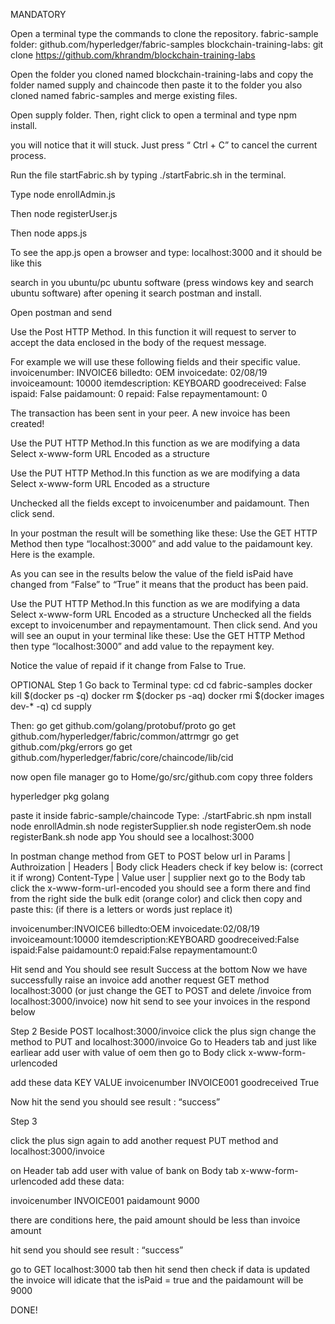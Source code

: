 MANDATORY

Open a terminal type the commands to clone the repository. fabric-sample folder: github.com/hyperledger/fabric-samples blockchain-training-labs: git clone https://github.com/khrandm/blockchain-training-labs

Open the folder you cloned named blockchain-training-labs and copy the folder named supply and chaincode then paste it to the folder you also cloned named fabric-samples and merge existing files.

Open supply folder. Then, right click to open a terminal and type npm install.

you will notice that it will stuck. Just press “ Ctrl + C” to cancel the current process.

Run the file startFabric.sh by typing ./startFabric.sh in the terminal.

Type node enrollAdmin.js

Then node registerUser.js

Then node apps.js

To see the app.js open a browser and type: localhost:3000 and it should be like this

search in you ubuntu/pc ubuntu software (press windows key and search ubuntu software) after opening it search postman and install.

Open postman and send

Use the Post HTTP Method. In this function it will request to server to accept the data enclosed in the body of the request message.

For example we will use these following fields and their specific value. invoicenumber: INVOICE6 billedto: OEM invoicedate: 02/08/19 invoiceamount: 10000 itemdescription: KEYBOARD goodreceived: False ispaid: False paidamount: 0 repaid: False repaymentamount: 0

The transaction has been sent in your peer. A new invoice has been created!

Use the PUT HTTP Method.In this function as we are modifying a data Select x-www-form URL Encoded as a structure

Use the PUT HTTP Method.In this function as we are modifying a data Select x-www-form URL Encoded as a structure

Unchecked all the fields except to invoicenumber and paidamount. Then click send.

In your postman the result will be something like these: Use the GET HTTP Method then type “localhost:3000” and add value to the paidamount key. Here is the example.

As you can see in the results below the value of the field isPaid have changed from “False” to “True” it means that the product has been paid.

Use the PUT HTTP Method.In this function as we are modifying a data Select x-www-form URL Encoded as a structure Unchecked all the fields except to invoicenumber and repaymentamount. Then click send. And you will see an ouput in your terminal like these:
Use the GET HTTP Method then type “localhost:3000” and add value to the repayment key.

Notice the value of repaid if it change from False to True.

OPTIONAL Step 1 Go back to Terminal type: cd cd fabric-samples docker kill $(docker ps -q) docker rm $(docker ps -aq) docker rmi $(docker images dev-* -q) cd supply

Then: go get github.com/golang/protobuf/proto go get github.com/hyperledger/fabric/common/attrmgr go get github.com/pkg/errors go get github.com/hyperledger/fabric/core/chaincode/lib/cid

now open file manager go to Home/go/src/github.com copy three folders

hyperledger pkg golang

paste it inside fabric-sample/chaincode Type: ./startFabric.sh npm install node enrollAdmin.sh node registerSupplier.sh node registerOem.sh node registerBank.sh node app You should see a localhost:3000

In postman change method from GET to POST below url in Params | Authroization | Headers | Body click Headers check if key below is: (correct it if wrong) Content-Type | Value user | supplier next go to the Body tab click the x-www-form-url-encoded you should see a form there and find from the right side the bulk edit (orange color) and click then copy and paste this: (if there is a letters or words just replace it)

invoicenumber:INVOICE6 billedto:OEM invoicedate:02/08/19 invoiceamount:10000 itemdescription:KEYBOARD goodreceived:False ispaid:False paidamount:0 repaid:False repaymentamount:0

Hit send and You should see result Success at the bottom Now we have successfully raise an invoice add another request GET method localhost:3000 (or just change the GET to POST and delete /invoice from localhost:3000/invoice) now hit send to see your invoices in the respond below

Step 2 Beside POST localhost:3000/invoice click the plus sign change the method to PUT and localhost:3000/invoice Go to Headers tab and just like earliear add user with value of oem then go to Body click x-www-form-urlencoded

add these data KEY	VALUE invoicenumber INVOICE001 goodreceived True

Now hit the send you should see result : “success”

Step 3

click the plus sign again to add another request PUT method and localhost:3000/invoice

on Header tab add user with value of bank on Body tab x-www-form-urlencoded add these data:

invoicenumber INVOICE001 paidamount 9000

there are conditions here, the paid amount should be less than invoice amount

hit send you should see result : “success”

go to GET localhost:3000 tab then hit send then check if data is updated the invoice will idicate that the isPaid = true and the paidamount will be 9000

DONE!
